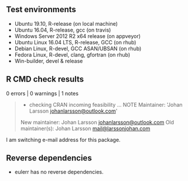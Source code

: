 ## Test environments
* Ubuntu 19.10, R-release (on local machine)
* Ubuntu 16.04, R-release, gcc (on travis)
* Windows Server 2012 R2 x64 release (on appveyor)
* Ubuntu Linux 16.04 LTS, R-release, GCC (on rhub)
* Debian Linux, R-devel, GCC ASAN/UBSAN (on rhub)
* Fedora Linux, R-devel, clang, gfortran (on rhub)
* Win-builder, devel & release

## R CMD check results

0 errors | 0 warnings | 1 notes

> * checking CRAN incoming feasibility ... NOTE
> Maintainer: 'Johan Larsson <johanlarsson@outlook.com>'
> 
> New maintainer:
>   Johan Larsson <johanlarsson@outlook.com>
> Old maintainer(s):
>   Johan Larsson <mail@larssonjohan.com>

I am switching e-mail address for this package.

## Reverse dependencies

* eulerr has no reverse dependencies.
